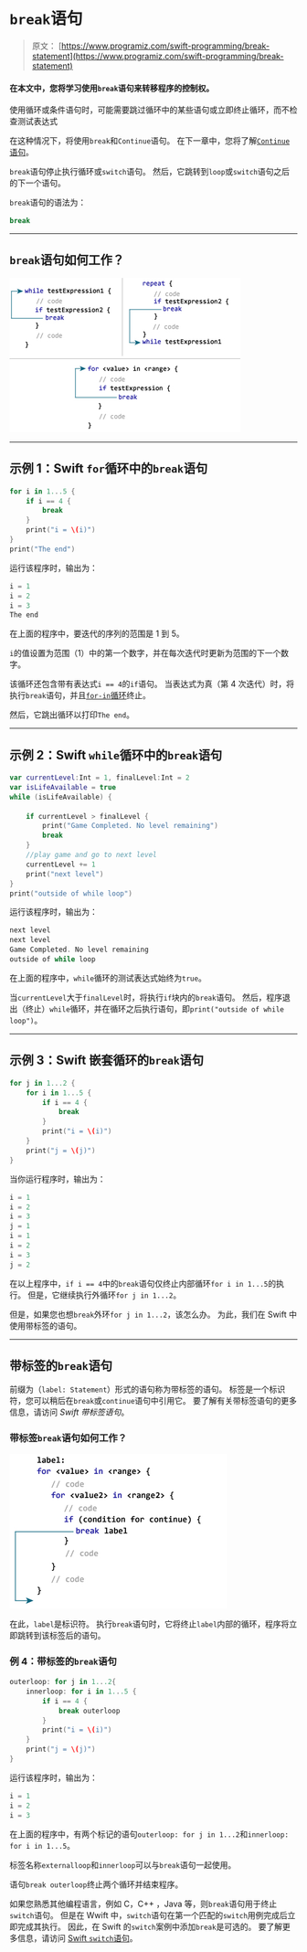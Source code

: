 # `break`语句

> 原文： [https://www.programiz.com/swift-programming/break-statement](https://www.programiz.com/swift-programming/break-statement)

#### 在本文中，您将学习使用`break`语句来转移程序的控制权。

使用循环或条件语句时，可能需要跳过循环中的某些语句或立即终止循环，而不检查测试表达式

在这种情况下，将使用`break`和`Continue`语句。 在下一章中，您将了解[`Continue`语句](/swift-programming/continue-statement "Swift continue statement")。

`break`语句停止执行循环或`switch`语句。 然后，它跳转到`loop`或`switch`语句之后的下一个语句。

`break`语句的语法为：

```swift
break
```

* * *

## `break`语句如何工作？

![Swift break statement](img/917b525cf13bfd771a9d59769258bbad.png "How Swift break statement works?")

* * *

## 示例 1：Swift `for`循环中的`break`语句

```swift
for i in 1...5 {
    if i == 4 {
        break
    }
    print("i = \(i)")
}
print("The end") 
```

运行该程序时，输出为：

```swift
i = 1
i = 2
i = 3
The end 
```

在上面的程序中，要迭代的序列的范围是 1 到 5。

`i`的值设置为范围（1）中的第一个数字，并在每次迭代时更新为范围的下一个数字。

该循环还包含带有表达式`i == 4`的`if`语句。 当表达式为真（第 4 次迭代）时，将执行`break`语句，并且[`for-in`循环](/swift-programming/for-in-loop)终止。

然后，它跳出循环以打印`The end`。

* * *

## 示例 2：Swift `while`循环中的`break`语句

```swift
var currentLevel:Int = 1, finalLevel:Int = 2
var isLifeAvailable = true
while (isLifeAvailable) {

    if currentLevel > finalLevel {
        print("Game Completed. No level remaining")
        break
    }
    //play game and go to next level
    currentLevel += 1
    print("next level")
}
print("outside of while loop") 
```

运行该程序时，输出为：

```swift
next level
next level
Game Completed. No level remaining
outside of while loop 
```

在上面的程序中，`while`循环的测试表达式始终为`true`。

当`currentLevel`大于`finalLevel`时，将执行`if`块内的`break`语句。 然后，程序退出（终止）`while`循环，并在循环之后执行语句，即`print("outside of while loop")`。

* * *

## 示例 3：Swift 嵌套循环的`break`语句

```swift
for j in 1...2 {
    for i in 1...5 {
        if i == 4 {
            break
        }
        print("i = \(i)")
    }
    print("j = \(j)")
} 
```

当你运行程序时，输出为：

```swift
i = 1
i = 2
i = 3
j = 1
i = 1
i = 2
i = 3
j = 2 
```

在以上程序中，`if i == 4`中的`break`语句仅终止内部循环`for i in 1...5`的执行。 但是，它继续执行外循环`for j in 1...2`。

但是，如果您也想`break`外环`for j in 1...2`，该怎么办。 为此，我们在 Swift 中使用带标签的语句。

* * *

## 带标签的`break`语句

前缀为（`label: Statement`）形式的语句称为带标签的语句。 标签是一个标识符，您可以稍后在`break`或`continue`语句中引用它。 要了解有关带标签语句的更多信息，请访问 *Swift 带标签语句*。

### 带标签`break`语句如何工作？

![labeled statement witb break](img/57eac5d60e2b33b44d0467877bcdabdf.png "How labeled statement witb break works?")

在此，`label`是标识符。 执行`break`语句时，它将终止`label`内部的循环，程序将立即跳转到该标签后的语句。

### 例 4：带标签的`break`语句

```swift
outerloop: for j in 1...2{
    innerloop: for i in 1...5 {
        if i == 4 {
            break outerloop
        }
        print("i = \(i)")
    }
    print("j = \(j)")
} 
```

运行该程序时，输出为：

```swift
i = 1
i = 2
i = 3 
```

在上面的程序中，有两个标记的语句`outerloop: for j in 1...2`和`innerloop: for i in 1...5`。

标签名称`externalloop`和`innerloop`可以与`break`语句一起使用。

语句`break outerloop`终止两个循环并结束程序。

如果您熟悉其他编程语言，例如 C，C++ ，Java 等，则`break`语句用于终止`switch`语句。 但是在 Wwift 中，`switch`语句在第一个匹配的`switch`用例完成后立即完成其执行。 因此，在 Swift 的`switch`案例中添加`break`是可选的。 要了解更多信息，请访问 [Swift `switch`语句](/swift-programming/switch-statement "Swift switch statement")。